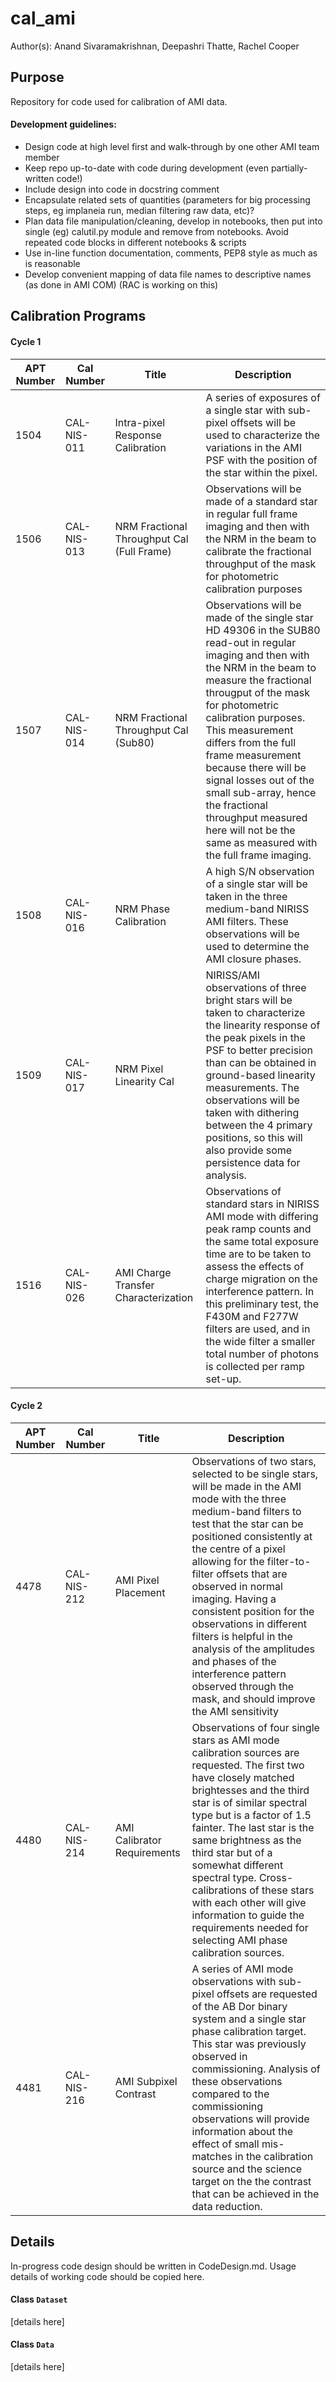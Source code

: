 # cal_ami

Author(s): Anand Sivaramakrishnan, Deepashri Thatte, Rachel Cooper

## Purpose

Repository for code used for calibration of AMI data.

#### Development guidelines:

- Design code at high level first and walk-through by one other AMI team member
- Keep repo up-to-date with code during development (even partially-written code!)
- Include design into code in docstring comment
- Encapsulate related sets of quantities (parameters for big processing steps, eg implaneia run, median filtering raw data, etc)?
- Plan data file manipulation/cleaning, develop in notebooks, then put into single (eg) calutil.py module and remove from notebooks.  Avoid repeated code blocks in different notebooks & scripts
- Use in-line function documentation, comments, PEP8 style as much as is reasonable
- Develop convenient mapping of data file names to descriptive names (as done in AMI COM) (RAC is working on this)

## Calibration Programs

#### Cycle 1 
| APT Number | Cal Number | Title | Description |
|---|---|---|---|
| 1504 | CAL-NIS-011 | Intra-pixel Response Calibration | A series of exposures of a single star with sub-pixel offsets will be used to characterize the variations in the AMI PSF with the position of the star within the pixel. |
| 1506 | CAL-NIS-013 | NRM Fractional Throughput Cal (Full Frame) | Observations will be made of a standard star in regular full frame imaging and then with the NRM in the beam to calibrate the fractional throughput of the mask for photometric calibration purposes |
| 1507 | CAL-NIS-014 | NRM Fractional Throughput Cal (Sub80) | Observations will be made of the single star HD 49306 in the SUB80 read-out in regular imaging and then with the NRM in the beam to measure the fractional througput of the mask for photometric calibration purposes. This measurement differs from the full frame measurement because there will be signal losses out of the small sub-array, hence the fractional throughput measured here will not be the same as measured with the full frame imaging. |
| 1508 | CAL-NIS-016 | NRM Phase Calibration | A high S/N observation of a single star will be taken in the three medium-band NIRISS AMI filters. These observations will be used to determine the AMI closure phases. |
| 1509 | CAL-NIS-017 | NRM Pixel Linearity Cal | NIRISS/AMI observations of three bright stars will be taken to characterize the linearity response of the peak pixels in the PSF to better precision than can be obtained in ground-based linearity measurements. The observations will be taken with dithering between the 4 primary positions, so this will also provide some persistence data for analysis. |
| 1516 | CAL-NIS-026 | AMI Charge Transfer Characterization | Observations of standard stars in NIRISS AMI mode with differing peak ramp counts and the same total exposure time are to be taken to assess the effects of charge migration on the interference pattern.  In this preliminary test, the F430M and F277W filters are used, and in the wide filter a smaller total number of photons is collected per ramp set-up. |

#### Cycle 2 
| APT Number | Cal Number | Title | Description |
|---|---|---|---|
| 4478 | CAL-NIS-212 | AMI Pixel Placement | Observations of two stars, selected to be single stars, will be made in the AMI mode with the three medium-band filters to test that the star can be positioned consistently at the centre of a pixel allowing for the filter-to-filter offsets that are observed in normal imaging. Having a consistent position for the observations in different filters is helpful in the analysis of the amplitudes and phases of the interference pattern observed through the mask, and should improve the AMI sensitivity |
| 4480 | CAL-NIS-214 | AMI Calibrator Requirements | Observations of four single stars as AMI mode calibration sources are requested. The first two have closely matched brightesses and the third star is of similar spectral type but is a factor of 1.5 fainter. The last star is the same brightness as the third star but of a somewhat different spectral type. Cross-calibrations of these stars with each other will give information to guide the requirements needed for selecting AMI phase calibration sources. |
| 4481 | CAL-NIS-216 | AMI Subpixel Contrast | A series of AMI mode observations with sub-pixel offsets are requested of the AB Dor binary system and a single star phase calibration target. This star was previously observed in commissioning. Analysis of these observations compared to the commissioning observations will provide information about the effect of small mis-matches in the calibration source and the science target on the the contrast that can be achieved in the data reduction. |

## Details
In-progress code design should be written in CodeDesign.md. Usage details of working code should be copied here. 

#### Class `Dataset`
[details here]


#### Class `Data`
[details here]